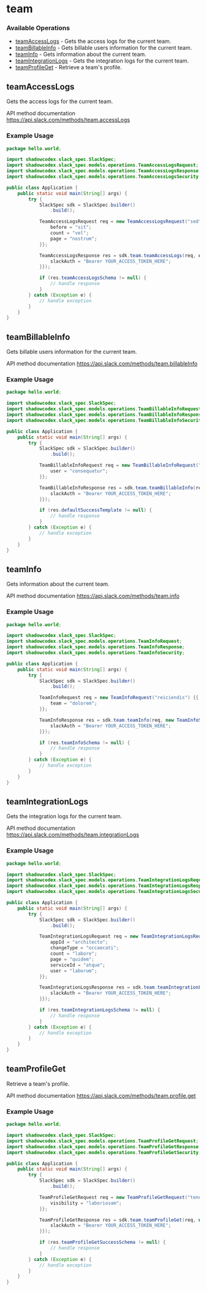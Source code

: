 # team

### Available Operations

* [teamAccessLogs](#teamaccesslogs) - Gets the access logs for the current team.
* [teamBillableInfo](#teambillableinfo) - Gets billable users information for the current team.
* [teamInfo](#teaminfo) - Gets information about the current team.
* [teamIntegrationLogs](#teamintegrationlogs) - Gets the integration logs for the current team.
* [teamProfileGet](#teamprofileget) - Retrieve a team's profile.

## teamAccessLogs

Gets the access logs for the current team.

API method documentation
<https://api.slack.com/methods/team.accessLogs>

### Example Usage

```java
package hello.world;

import shadowcodex.slack_spec.SlackSpec;
import shadowcodex.slack_spec.models.operations.TeamAccessLogsRequest;
import shadowcodex.slack_spec.models.operations.TeamAccessLogsResponse;
import shadowcodex.slack_spec.models.operations.TeamAccessLogsSecurity;

public class Application {
    public static void main(String[] args) {
        try {
            SlackSpec sdk = SlackSpec.builder()
                .build();

            TeamAccessLogsRequest req = new TeamAccessLogsRequest("sed") {{
                before = "sit";
                count = "vel";
                page = "nostrum";
            }};            

            TeamAccessLogsResponse res = sdk.team.teamAccessLogs(req, new TeamAccessLogsSecurity("saepe") {{
                slackAuth = "Bearer YOUR_ACCESS_TOKEN_HERE";
            }});

            if (res.teamAccessLogsSchema != null) {
                // handle response
            }
        } catch (Exception e) {
            // handle exception
        }
    }
}
```

## teamBillableInfo

Gets billable users information for the current team.

API method documentation
<https://api.slack.com/methods/team.billableInfo>

### Example Usage

```java
package hello.world;

import shadowcodex.slack_spec.SlackSpec;
import shadowcodex.slack_spec.models.operations.TeamBillableInfoRequest;
import shadowcodex.slack_spec.models.operations.TeamBillableInfoResponse;
import shadowcodex.slack_spec.models.operations.TeamBillableInfoSecurity;

public class Application {
    public static void main(String[] args) {
        try {
            SlackSpec sdk = SlackSpec.builder()
                .build();

            TeamBillableInfoRequest req = new TeamBillableInfoRequest("error") {{
                user = "consequatur";
            }};            

            TeamBillableInfoResponse res = sdk.team.teamBillableInfo(req, new TeamBillableInfoSecurity("incidunt") {{
                slackAuth = "Bearer YOUR_ACCESS_TOKEN_HERE";
            }});

            if (res.defaultSuccessTemplate != null) {
                // handle response
            }
        } catch (Exception e) {
            // handle exception
        }
    }
}
```

## teamInfo

Gets information about the current team.

API method documentation
<https://api.slack.com/methods/team.info>

### Example Usage

```java
package hello.world;

import shadowcodex.slack_spec.SlackSpec;
import shadowcodex.slack_spec.models.operations.TeamInfoRequest;
import shadowcodex.slack_spec.models.operations.TeamInfoResponse;
import shadowcodex.slack_spec.models.operations.TeamInfoSecurity;

public class Application {
    public static void main(String[] args) {
        try {
            SlackSpec sdk = SlackSpec.builder()
                .build();

            TeamInfoRequest req = new TeamInfoRequest("reiciendis") {{
                team = "dolorem";
            }};            

            TeamInfoResponse res = sdk.team.teamInfo(req, new TeamInfoSecurity("harum") {{
                slackAuth = "Bearer YOUR_ACCESS_TOKEN_HERE";
            }});

            if (res.teamInfoSchema != null) {
                // handle response
            }
        } catch (Exception e) {
            // handle exception
        }
    }
}
```

## teamIntegrationLogs

Gets the integration logs for the current team.

API method documentation
<https://api.slack.com/methods/team.integrationLogs>

### Example Usage

```java
package hello.world;

import shadowcodex.slack_spec.SlackSpec;
import shadowcodex.slack_spec.models.operations.TeamIntegrationLogsRequest;
import shadowcodex.slack_spec.models.operations.TeamIntegrationLogsResponse;
import shadowcodex.slack_spec.models.operations.TeamIntegrationLogsSecurity;

public class Application {
    public static void main(String[] args) {
        try {
            SlackSpec sdk = SlackSpec.builder()
                .build();

            TeamIntegrationLogsRequest req = new TeamIntegrationLogsRequest("dicta") {{
                appId = "architecto";
                changeType = "occaecati";
                count = "labore";
                page = "quidem";
                serviceId = "atque";
                user = "laborum";
            }};            

            TeamIntegrationLogsResponse res = sdk.team.teamIntegrationLogs(req, new TeamIntegrationLogsSecurity("nam") {{
                slackAuth = "Bearer YOUR_ACCESS_TOKEN_HERE";
            }});

            if (res.teamIntegrationLogsSchema != null) {
                // handle response
            }
        } catch (Exception e) {
            // handle exception
        }
    }
}
```

## teamProfileGet

Retrieve a team's profile.

API method documentation
<https://api.slack.com/methods/team.profile.get>

### Example Usage

```java
package hello.world;

import shadowcodex.slack_spec.SlackSpec;
import shadowcodex.slack_spec.models.operations.TeamProfileGetRequest;
import shadowcodex.slack_spec.models.operations.TeamProfileGetResponse;
import shadowcodex.slack_spec.models.operations.TeamProfileGetSecurity;

public class Application {
    public static void main(String[] args) {
        try {
            SlackSpec sdk = SlackSpec.builder()
                .build();

            TeamProfileGetRequest req = new TeamProfileGetRequest("tenetur") {{
                visibility = "laboriosam";
            }};            

            TeamProfileGetResponse res = sdk.team.teamProfileGet(req, new TeamProfileGetSecurity("alias") {{
                slackAuth = "Bearer YOUR_ACCESS_TOKEN_HERE";
            }});

            if (res.teamProfileGetSuccessSchema != null) {
                // handle response
            }
        } catch (Exception e) {
            // handle exception
        }
    }
}
```
